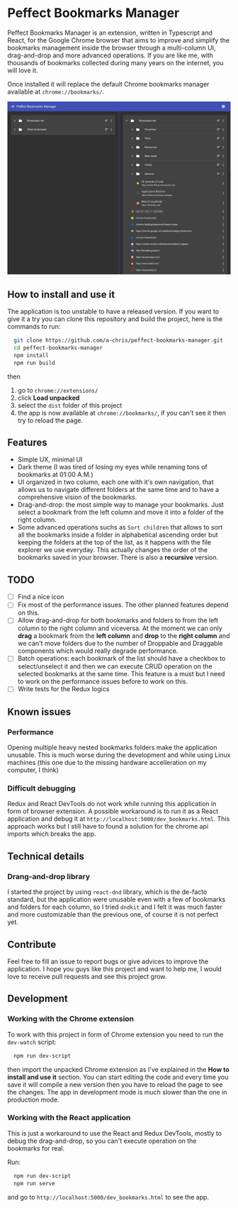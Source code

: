 # Peffect Bookmarks Manager

Peffect Bookmarks Manager is an extension, written in Typescript and React, for the Google Chrome browser that aims to improve and simplify the bookmarks management inside the browser through a multi-column UI, drag-and-drop and more advanced operations. If you are like me, with thousands of bookmarks collected during many years on the internet, you will love it.

Once installed it will replace the default Chrome bookmarks manager available at `chrome://bookmarks/`.

![screenshot](readme/screenshot.png)

## How to install and use it

The application is too unstable to have a released version. If you want to give it a try you can clone this repository and build the project, here is the commands to run:

```bash
  git clone https://github.com/a-chris/peffect-bookmarks-manager.git
  cd peffect-bookmarks-manager
  npm install
  npm run build
```

then

1. go to `chrome://extensions/`
2. click **Load unpacked**
3. select the `dist` folder of this project
4. the app is now available at `chrome://bookmarks/`, if you can't see it then try to reload the page.

## Features

- Simple UX, minimal UI
- Dark theme (I was tired of losing my eyes while renaming tons of bookmarks at 01:00 A.M.)
- UI organized in two column, each one with it's own navigation, that allows us to navigate different folders at the same time and to have a comprehensive vision of the bookmarks.
- Drag-and-drop: the most simple way to manage your bookmarks. Just select a bookmark from the left column and move it into a folder of the right column.
- Some advanced operations suchs as `Sort children` that allows to sort all the bookmarks inside a folder in alphabetical ascending order but keeping the folders at the top of the list, as it happens with the file explorer we use everyday. This actually changes the order of the bookmarks saved in your browser. There is also a **recursive** version.

## TODO

- [ ] Find a nice icon
- [ ] Fix most of the performance issues. The other planned features depend on this.
- [ ] Allow drag-and-drop for both bookmarks and folders to from the left column to the right column and viceversa. At the moment we can only **drag** a bookmark from the **left column** and **drop** to the **right column** and we can't move folders due to the number of Droppable and Draggable components which would really degrade performance.
- [ ] Batch operations: each bookmark of the list should have a checkbox to select/unselect it and then we can execute CRUD operation on the selected bookmarks at the same time. This feature is a must but I need to work on the performance issues before to work on this.
- [ ] Write tests for the Redux logics

## Known issues

### Performance

Opening multiple heavy nested bookmarks folders make the application unusable. This is much worse during the development and while using Linux machines (this one due to the missing hardware accelleration on my computer, I think)

### Difficult debugging

Redux and React DevTools do not work while running this application in form of browser extension.
A possible workaround is to run it as a React application and debug it at `http://localhost:5000/dev_bookmarks.html`.
This approach works but I still have to found a solution for the chrome api imports which breaks the app.

## Technical details

### Drang-and-drop library

I started the project by using `react-dnd` library, which is the de-facto standard, but the application were unusable even with a few of bookmarks and folders for each column, so I tried `dndkit` and I felt it was much faster and more customizable than the previous one, of course it is not perfect yet.

## Contribute

Feel free to fill an issue to report bugs or give advices to improve the application. I hope you guys like this project and want to help me, I would love to receive pull requests and see this project grow.

## Development

### Working with the Chrome extension

To work with this project in form of Chrome extension you need to run the `dev-watch` script:

```bash
  npm run dev-script
```

then import the unpacked Chrome extension as I've explained in the **How to install and use it** section. You can start editing the code and every time you save it will compile a new version then you have to reload the page to see the changes.
The app in development mode is much slower than the one in production mode.

### Working with the React application

This is just a workaround to use the React and Redux DevTools, mostly to debug the drag-and-drop, so you can't execute operation on the bookmarks for real.

Run:

```bash
  npm run dev-script
  npm run serve
```

and go to `http://localhost:5000/dev_bookmarks.html` to see the app.
